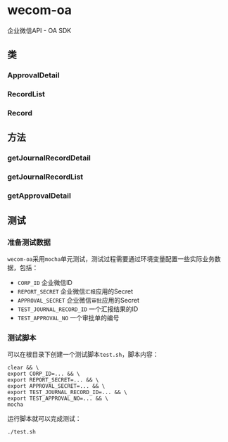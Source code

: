 # wecom-oa
企业微信API - OA  SDK

## 类
### ApprovalDetail

### RecordList

### Record

## 方法
### getJournalRecordDetail

### getJournalRecordList

### getApprovalDetail

## 测试
### 准备测试数据
`wecom-oa`采用`mocha`单元测试，测试过程需要通过环境变量配置一些实际业务数据，包括：
- `CORP_ID` 企业微信ID
- `REPORT_SECRET` 企业微信`汇报`应用的Secret
- `APPROVAL_SECRET` 企业微信`审批`应用的Secret
- `TEST_JOURNAL_RECORD_ID` 一个汇报结果的ID
- `TEST_APPROVAL_NO` 一个审批单的编号

### 测试脚本
可以在根目录下创建一个测试脚本`test.sh`，脚本内容：
```
clear && \
export CORP_ID=... && \
export REPORT_SECRET=... && \
export APPROVAL_SECRET=... && \
export TEST_JOURNAL_RECORD_ID=... && \
export TEST_APPROVAL_NO=... && \
mocha
```
运行脚本就可以完成测试：
```
./test.sh
```